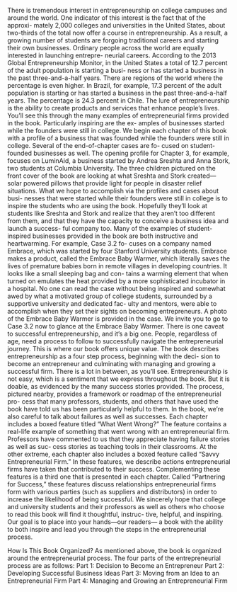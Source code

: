 There is tremendous interest in entrepreneurship on college campuses and around the world. One indicator of this interest is the fact that of the approxi- mately 2,000 colleges and universities in the United States, about two-thirds of the total now offer a course in entrepreneurship. As a result, a growing number of students are forgoing traditional careers and starting their own businesses. Ordinary people across the world are equally interested in launching entrepre- neurial careers. According to the 2013 Global Entrepreneurship Monitor, in the United States a total of 12.7 percent of the adult population is starting a busi- ness or has started a business in the past three-and-a-half years. There are regions of the world where the percentage is even higher. In Brazil, for example, 17.3 percent of the adult population is starting or has started a business in the past three-and-a-half years. The percentage is 24.3 percent in Chile.
The lure of entrepreneurship is the ability to create products and services that enhance people’s lives. You’ll see this through the many examples of entrepreneurial firms provided in the book. Particularly inspiring are the ex- amples of businesses started while the founders were still in college. We begin each chapter of this book with a profile of a business that was founded while the founders were still in college. Several of the end-of-chapter cases are fo- cused on student-founded businesses as well. The opening profile for Chapter 3, for example, focuses on LuminAid, a business started by Andrea Sreshta and Anna Stork, two students at Columbia University. The three children pictured on the front cover of the book are looking at what Sreshta and Stork created—solar powered pillows that provide light for people in disaster relief situations. What we hope to accomplish via the profiles and cases about busi- nesses that were started while their founders were still in college is to inspire the students who are using the book. Hopefully they’ll look at students like Sreshta and Stork and realize that they aren’t too different from them, and that they have the capacity to conceive a business idea and launch a success- ful company too.
Many of the examples of student-inspired businesses provided in the book are both instructive and heartwarming. For example, Case 3.2 fo- cuses on a company named Embrace, which was started by four Stanford University students. Embrace makes a product, called the Embrace Baby Warmer, which literally saves the lives of premature babies born in remote villages in developing countries. It looks like a small sleeping bag and con- tains a warming element that when turned on emulates the heat provided by a more sophisticated incubator in a hospital. No one can read the case without being inspired and somewhat awed by what a motivated group of college students, surrounded by a supportive university and dedicated fac- ulty and mentors, were able to accomplish when they set their sights on becoming entrepreneurs. A photo of the Embrace Baby Warmer is provided in the case. We invite you to go to Case 3.2 now to glance at the Embrace Baby Warmer.
There is one caveat to successful entrepreneurship, and it’s a big one. People, regardless of age, need a process to follow to successfully navigate the entrepreneurial journey. This is where our book offers unique value. The book describes entrepreneurship as a four step process, beginning with the deci- sion to become an entrepreneur and culminating with managing and growing a successful firm. There is a lot in between, as you’ll see. Entrepreneurship is not easy, which is a sentiment that we express throughout the book. But it is doable, as evidenced by the many success stories provided. The process, pictured nearby, provides a framework or roadmap of the entrepreneurial pro- cess that many professors, students, and others that have used the book have told us has been particularly helpful to them. In the book, we’re also careful to talk about failures as well as successes. Each chapter includes a boxed
feature titled “What Went Wrong?” The feature contains a real-life example of something that went wrong with an entrepreneurial firm. Professors have commented to us that they appreciate having failure stories as well as suc- cess stories as teaching tools in their classrooms. At the other extreme, each chapter also includes a boxed feature called “Savvy Entrepreneurial Firm.” In these features, we describe actions entrepreneurial firms have taken that contributed to their success. Complementing these features is a third one that is presented in each chapter. Called “Partnering for Success,” these features discuss relationships entrepreneurial firms form with various parties (such as suppliers and distributors) in order to increase the likelihood of being successful.
We sincerely hope that college and university students and their professors as well as others who choose to read this book will find it thoughtful, instruc- tive, helpful, and inspiring. Our goal is to place into your hands—our readers— a book with the ability to both inspire and lead you through the steps in the entrepreneurial process.

How Is This Book Organized?
As mentioned above, the book is organized around the entrepreneurial process. The four parts of the entrepreneurial process are as follows:
Part 1: Decision to Become an Entrepreneur
Part 2: Developing Successful Business Ideas
Part 3: Moving from an Idea to an Entrepreneurial Firm Part 4: Managing and Growing an Entrepreneurial Firm
